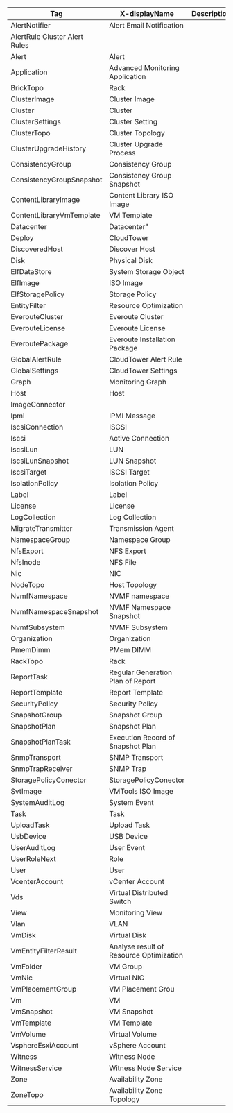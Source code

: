 
  | Tag | X-displayName | Description |
  | ----------- | ----------- |----------- |
  | AlertNotifier  | Alert Email Notification  |   |
  | AlertRule  Cluster Alert Rules   |   |
  | Alert  | Alert  |   |
  | Application  | Advanced Monitoring Application |   |
  | BrickTopo  | Rack  |   |
  | ClusterImage  | Cluster Image  |   |
  | Cluster  | Cluster  |   |
  | ClusterSettings  | Cluster Setting  |   |
  | ClusterTopo  | Cluster Topology  |   |
  | ClusterUpgradeHistory  | Cluster Upgrade Process  |   |
  | ConsistencyGroup  | Consistency Group  |   |
  | ConsistencyGroupSnapshot  | Consistency Group Snapshot  |   |
  | ContentLibraryImage  | Content Library ISO Image  |   |
  | ContentLibraryVmTemplate  | VM Template  |   |
  | Datacenter  | Datacenter"   |   |
  | Deploy  | CloudTower  |   |
  | DiscoveredHost  | Discover Host  |   |
  | Disk  | Physical Disk  |   |
  | ElfDataStore  |  System Storage Object|   |
  | ElfImage  | ISO Image  |   |
  | ElfStoragePolicy  | Storage Policy  |   |
  | EntityFilter  | Resource Optimization  |   |
  | EverouteCluster  | Everoute Cluster  |   |
  | EverouteLicense  | Everoute License  |   |
  | EveroutePackage  |  Everoute Installation Package |   |
  | GlobalAlertRule  | CloudTower Alert Rule |   |
  | GlobalSettings  | CloudTower Settings  |   |
  | Graph  | Monitoring Graph  |   |
  | Host  | Host   |   |
  | ImageConnector  |   |   |
  | Ipmi  | IPMI Message  |   |
  | IscsiConnection  | ISCSI  |   |
  | Iscsi  |  Active Connection  |   |
  | IscsiLun  | LUN  |   |
  | IscsiLunSnapshot  | LUN Snapshot  |   |
  | IscsiTarget  | ISCSI Target   |   |
  | IsolationPolicy  | Isolation Policy  |   |
  | Label  | Label  |   |
  | License  | License  |   |
  | LogCollection  | Log Collection  |   |
  | MigrateTransmitter  | Transmission Agent  |   |
  | NamespaceGroup  | Namespace Group  |   |
  | NfsExport  | NFS Export  |   |
  | NfsInode  | NFS File  |   |
  | Nic  | NIC  |   |
  | NodeTopo  | Host Topology  |   |
  | NvmfNamespace  | NVMF namespace   |   |
  | NvmfNamespaceSnapshot  | NVMF Namespace Snapshot |   |
  | NvmfSubsystem  | NVMF Subsystem   |   |
  | Organization  | Organization  |   |
  | PmemDimm  | PMem DIMM   |   |
  | RackTopo  | Rack  |   |
  | ReportTask  | Regular Generation Plan of Report  |   |
  | ReportTemplate  | Report Template  |   |
  | SecurityPolicy  | Security Policy  |   |
  | SnapshotGroup  | Snapshot Group  |   |
  | SnapshotPlan  | Snapshot Plan  |   |
  | SnapshotPlanTask  | Execution Record of Snapshot Plan  |   |
  | SnmpTransport  | SNMP Transport   |   |
  | SnmpTrapReceiver  | SNMP Trap |   |
  | StoragePolicyConector  | StoragePolicyConector  |   |
  | SvtImage  | VMTools ISO Image  |   |
  | SystemAuditLog  | System Event  |   |
  | Task  | Task  |   |
  | UploadTask  | Upload Task  |   |
  | UsbDevice  |  USB Device  |   |
  | UserAuditLog  | User Event  |   |
  | UserRoleNext  | Role  |   |
  | User  | User  |   |
  | VcenterAccount  | vCenter Account  |   |
  | Vds  | Virtual Distributed Switch  |   |
  | View  | Monitoring View  |   |
  | Vlan  | VLAN  |   |
  | VmDisk  | Virtual Disk  |   |
  | VmEntityFilterResult  | Analyse result of Resource Optimization  |   |
  | VmFolder  | VM Group  |   |
  | VmNic  | Virtual NIC  |   |
  | VmPlacementGroup  | VM Placement Grou  |   |
  | Vm  | VM  |   |
  | VmSnapshot  | VM Snapshot  |   |
  | VmTemplate  | VM Template |   |
  | VmVolume  | Virtual Volume  |   |
  | VsphereEsxiAccount  | vSphere Account  |   |
  | Witness  | Witness Node  |   |
  | WitnessService  |  Witness Node Service |   |
  | Zone  | Availability Zone  |   |
  | ZoneTopo  | Availability Zone Topology  |   |
  
  